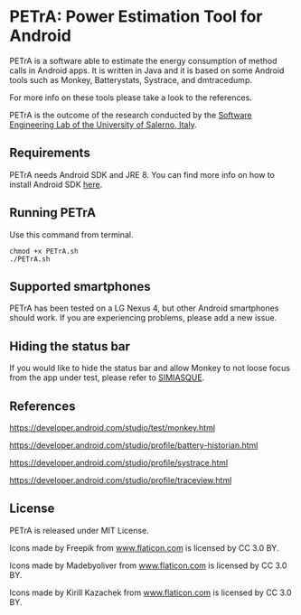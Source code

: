 # PETrA: Power Estimation Tool for Android

PETrA is a software able to estimate the energy consumption of method calls in Android apps.
It is written in Java and it is based on some Android tools such as Monkey, Batterystats, Systrace, and dmtracedump.

For more info on these tools please take a look to the references.

PETrA is the outcome of the research conducted by the [Software Engineering Lab of the University of Salerno, Italy](http://www.sesa.unisa.it).

## Requirements

PETrA needs Android SDK and JRE 8. You can find more info on how to install Android SDK [here](https://spring.io/guides/gs/android/).

## Running PETrA

Use this command from terminal.

```
chmod +x PETrA.sh
./PETrA.sh
```
## Supported smartphones

PETrA has been tested on a LG Nexus 4, but other Android smartphones should work. If you are experiencing problems, please add a new issue.

## Hiding the status bar

If you would like to hide the status bar and allow Monkey to not loose focus from the app under test, please refer to [SIMIASQUE](https://github.com/Orange-OpenSource/simiasque).

## References

https://developer.android.com/studio/test/monkey.html

https://developer.android.com/studio/profile/battery-historian.html

https://developer.android.com/studio/profile/systrace.html

https://developer.android.com/studio/profile/traceview.html

## License

PETrA is released under MIT License.

Icons made by Freepik from www.flaticon.com is licensed by CC 3.0 BY.

Icons made by Madebyoliver from www.flaticon.com is licensed by CC 3.0 BY.

Icons made by Kirill Kazachek from www.flaticon.com is licensed by CC 3.0 BY.
